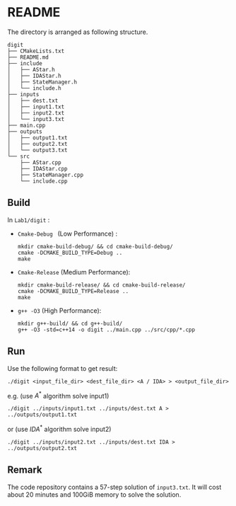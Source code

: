 # README

The directory is arranged as following structure.

``` shell
digit
├── CMakeLists.txt
├── README.md
├── include
│   ├── AStar.h
│   ├── IDAStar.h
│   ├── StateManager.h
│   └── include.h
├── inputs
│   ├── dest.txt
│   ├── input1.txt
│   ├── input2.txt
│   └── input3.txt
├── main.cpp
├── outputs
│   ├── output1.txt
│   ├── output2.txt
│   └── output3.txt
└── src
    ├── AStar.cpp
    ├── IDAStar.cpp
    ├── StateManager.cpp
    └── include.cpp
```

## Build

In `Lab1/digit` :

- `Cmake-Debug ` (Low Performance) : 

  ``` shell
  mkdir cmake-build-debug/ && cd cmake-build-debug/
  cmake -DCMAKE_BUILD_TYPE=Debug ..
  make
  ```

- `Cmake-Release` (Medium Performance):

  ``` shell
  mkdir cmake-build-release/ && cd cmake-build-release/
  cmake -DCMAKE_BUILD_TYPE=Release ..
  make
  ```

- `g++ -O3` (High Performance):

  ``` shell
  mkdir g++-build/ && cd g++-build/
  g++ -O3 -std=c++14 -o digit ../main.cpp ../src/cpp/*.cpp
  ```

## Run

Use the following format to get result: 

``` shell
./digit <input_file_dir> <dest_file_dir> <A / IDA> > <output_file_dir>
```

e.g. (use $A^*$ algorithm solve input1)

``` shell
./digit ../inputs/input1.txt ../inputs/dest.txt A > ../outputs/output1.txt
```

or (use $IDA^*$ algorithm solve input2)

``` shell
./digit ../inputs/input2.txt ../inputs/dest.txt IDA > ../outputs/output2.txt
```

## Remark

The code repository contains a 57-step solution of `input3.txt`. It will cost about 20 minutes and 100GiB memory to solve the solution.